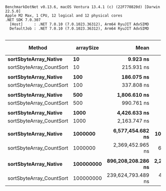 ```

BenchmarkDotNet v0.13.6, macOS Ventura 13.4.1 (c) (22F770820d) [Darwin 22.5.0]
Apple M2 Max, 1 CPU, 12 logical and 12 physical cores
.NET SDK 7.0.307
  [Host]     : .NET 7.0.10 (7.0.1023.36312), Arm64 RyuJIT AdvSIMD
  DefaultJob : .NET 7.0.10 (7.0.1023.36312), Arm64 RyuJIT AdvSIMD


```
|                   Method | arraySize |               Mean |             Error |            StdDev | Ratio | RatioSD | Allocated | Alloc Ratio |
|------------------------- |---------- |-------------------:|------------------:|------------------:|------:|--------:|----------:|------------:|
|    **sortSbyteArray_Native** |        **10** |           **9.923 ns** |         **0.0308 ns** |         **0.0273 ns** |  **1.00** |    **0.00** |         **-** |          **NA** |
| sortSbyteArray_CountSort |        10 |         215.931 ns |         0.6499 ns |         0.5761 ns | 21.76 |    0.08 |         - |          NA |
|                          |           |                    |                   |                   |       |         |           |             |
|    **sortSbyteArray_Native** |       **100** |         **186.075 ns** |         **0.8912 ns** |         **0.7900 ns** |  **1.00** |    **0.00** |         **-** |          **NA** |
| sortSbyteArray_CountSort |       100 |         337.808 ns |         0.6594 ns |         0.6168 ns |  1.82 |    0.01 |         - |          NA |
|                          |           |                    |                   |                   |       |         |           |             |
|    **sortSbyteArray_Native** |       **500** |       **1,806.610 ns** |        **19.7436 ns** |        **18.4682 ns** |  **1.00** |    **0.00** |         **-** |          **NA** |
| sortSbyteArray_CountSort |       500 |         990.761 ns |         3.7634 ns |         3.5203 ns |  0.55 |    0.01 |         - |          NA |
|                          |           |                    |                   |                   |       |         |           |             |
|    **sortSbyteArray_Native** |      **1000** |       **4,426.633 ns** |        **45.1887 ns** |        **42.2696 ns** |  **1.00** |    **0.00** |         **-** |          **NA** |
| sortSbyteArray_CountSort |      1000 |       2,163.747 ns |         7.0006 ns |         6.5483 ns |  0.49 |    0.01 |         - |          NA |
|                          |           |                    |                   |                   |       |         |           |             |
|    **sortSbyteArray_Native** |   **1000000** |   **6,577,454.682 ns** |    **10,575.9588 ns** |     **9,375.3120 ns** |  **1.00** |    **0.00** |       **7 B** |        **1.00** |
| sortSbyteArray_CountSort |   1000000 |   2,369,452.965 ns |     6,655.4936 ns |     6,225.5528 ns |  0.36 |    0.00 |       4 B |        0.57 |
|                          |           |                    |                   |                   |       |         |           |             |
|    **sortSbyteArray_Native** | **100000000** | **896,208,208.286 ns** | **2,216,347.0100 ns** | **1,964,733.8953 ns** |  **1.00** |    **0.00** |     **936 B** |        **1.00** |
| sortSbyteArray_CountSort | 100000000 | 239,624,793.489 ns |   424,311.7857 ns |   396,901.5076 ns |  0.27 |    0.00 |     312 B |        0.33 |
